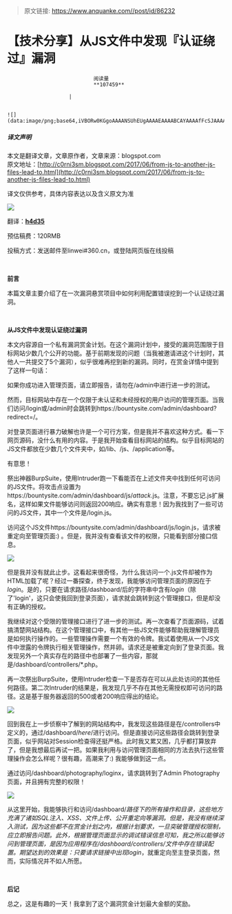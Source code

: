 > 原文链接: https://www.anquanke.com//post/id/86232 


# 【技术分享】从JS文件中发现『认证绕过』漏洞


                                阅读量   
                                **107459**
                            
                        |
                        
                                                                                                                                    ![](data:image/png;base64,iVBORw0KGgoAAAANSUhEUgAAAAEAAAABCAYAAAAfFcSJAAAAAXNSR0IArs4c6QAAAARnQU1BAACxjwv8YQUAAAAJcEhZcwAADsQAAA7EAZUrDhsAAAANSURBVBhXYzh8+PB/AAffA0nNPuCLAAAAAElFTkSuQmCC)
                                                                                            



##### 译文声明

本文是翻译文章，文章原作者，文章来源：blogspot.com
                                <br>原文地址：[http://c0rni3sm.blogspot.com/2017/06/from-js-to-another-js-files-lead-to.html](http://c0rni3sm.blogspot.com/2017/06/from-js-to-another-js-files-lead-to.html)

译文仅供参考，具体内容表达以及含义原文为准

[![](https://p4.ssl.qhimg.com/t01aa2c2ebe5c3a41af.jpg)](https://p4.ssl.qhimg.com/t01aa2c2ebe5c3a41af.jpg)



翻译：[**h4d35**](http://bobao.360.cn/member/contribute?uid=1630860495)

预估稿费：120RMB

投稿方式：发送邮件至linwei#360.cn，或登陆网页版在线投稿

<br>

**前言**

本篇文章主要介绍了在一次漏洞悬赏项目中如何利用配置错误挖到一个认证绕过漏洞。

<br>

**从JS文件中发现认证绕过漏洞**

本文内容源自一个私有漏洞赏金计划。在这个漏洞计划中，接受的漏洞范围限于目标网站少数几个公开的功能。基于前期发现的问题（当我被邀请进这个计划时，其他人一共提交了5个漏洞），似乎很难再挖到新的漏洞。同时，在赏金详情中提到了这样一句话：

如果你成功进入管理页面，请立即报告，请勿在/admin中进行进一步的测试。

然而，目标网站中存在一个仅限于未认证和未经授权的用户访问的管理页面。当我们访问/login或/admin时会跳转到https://bountysite.com/admin/dashboard?redirect=/。

对登录页面进行暴力破解也许是一个可行方案，但是我并不喜欢这种方式。看一下网页源码，没什么有用的内容。于是我开始查看目标网站的结构。似乎目标网站的JS文件都放在少数几个文件夹中，如/lib、/js、/application等。

有意思！

祭出神器BurpSuite，使用Intruder跑一下看能否在上述文件夹中找到任何可访问的JS文件。将攻击点设置为https://bountysite.com/admin/dashboard/js/*attack*.js。注意，不要忘记.js扩展名，这样如果文件能够访问则返回200响应。确实有意思！因为我找到了一些可访问的JS文件，其中一个文件是/login.js。

访问这个JS文件https://bountysite.com/admin/dashboard/js/login.js，请求被重定向至管理页面:) 。但是，我并没有查看该文件的权限，只能看到部分接口信息。

[![](https://p3.ssl.qhimg.com/t016d458b9db740a087.png)](https://p3.ssl.qhimg.com/t016d458b9db740a087.png)

但是我并没有就此止步。这看起来很奇怪，为什么我访问一个.js文件却被作为HTML加载了呢？经过一番探查，终于发现，我能够访问管理页面的原因在于*login*。是的，只要在请求路径/dashboard/后的字符串中含有*login*（除了'login'，这只会使我回到登录页面），请求就会跳转到这个管理接口，但是却没有正确的授权。

我继续对这个受限的管理接口进行了进一步的测试。再一次查看了页面源码，试着搞清楚网站结构。在这个管理接口中，有其他一些JS文件能够帮助我理解管理员是如何执行操作的。一些管理操作需要一个有效的令牌。我试着使用从一个JS文件中泄露的令牌执行相关管理操作，然并卵。请求还是被重定向到了登录页面。我发现另外一个真实存在的路径中也部署了一些内容，那就是/dashboard/controllers/*.php。

再一次祭出BurpSuite，使用Intruder检查一下是否存在可以从此处访问的其他任何路径。第二次Intruder的结果是，我发现几乎不存在其他无需授权即可访问的路径。这是基于服务器返回的500或者200响应得出的结论。

[![](https://p3.ssl.qhimg.com/t01931977b0917ea7bd.png)](https://p3.ssl.qhimg.com/t01931977b0917ea7bd.png)

回到我在上一步侦察中了解到的网站结构中，我发现这些路径是在/controllers中定义的，通过/dashboard/*here*/进行访问。但是直接访问这些路径会跳转到登录页面，似乎网站对Session检查得还挺严格。此时我又累又困，几乎都打算放弃了，但是我想最后再试一把。如果我利用与访问管理页面相同的方法去执行这些管理操作会怎么样呢？很有趣，高潮来了:) 我能够做到这一点。

通过访问/dashboard/photography/loginx，请求跳转到了Admin Photography页面，并且拥有完整的权限！

[![](https://p2.ssl.qhimg.com/t01ad5f6ca498ba80d8.png)](https://p2.ssl.qhimg.com/t01ad5f6ca498ba80d8.png)

从这里开始，我能够执行和访问/dashboard/*路径下的所有操作和目录，这些地方充满了诸如SQL注入、XSS、文件上传、公开重定向等漏洞。但是，我没有继续深入测试，因为这些都不在赏金计划之内，根据计划要求，一旦突破管理授权限制，应立即报告问题。此外，根据管理页面显示的调试错误信息可知，我之所以能够访问到管理页面，是因为应用程序在/dashboard/controllers/*文件中存在错误配置。期望达到的效果是：只要请求链接中出现*login*，就重定向至主登录页面，然而，实际情况并不如人所愿。

<br>

**后记**

总之，这是有趣的一天！我拿到了这个漏洞赏金计划最大金额的奖励。
